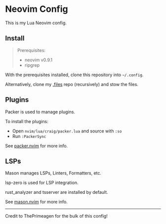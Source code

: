 # Neovim Config

This is my Lua Neovim config.

## Install
>Prerequisites:
> - neovim v0.9.1
> - ripgrep

With the prerequisites installed, clone this repository into `~/.config`.

Alternatively, clone my [.files](https://github.com/Cra1g01/.files) repo (recursively) and stow the files.

## Plugins
Packer is used to manage plugins.

To install the plugins:
- Open `nvim/lua/craig/packer.lua` and source with `:so`
- Run `:PackerSync`

See [packer.nvim](https://github.com/wbthomason/packer.nvim) for more info.

## LSPs
Mason manages LSPs, Linters, Formatters, etc.

lsp-zero is used for LSP integration.

rust_analyzer and tsserver are installed by default.

See [mason.nvim](https://github.com/williamboman/mason.nvim) for more info.

---------------------
Credit to ThePrimeagen for the bulk of this config!
